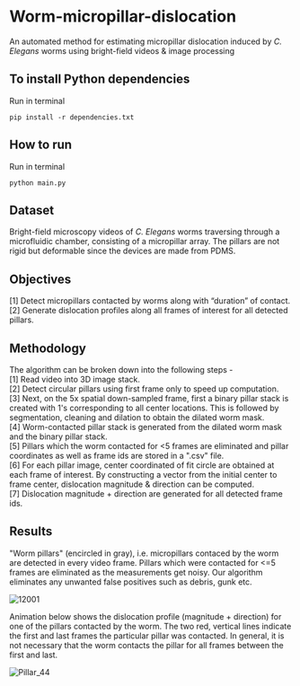 # Worm-micropillar-dislocation
An automated method for estimating micropillar dislocation induced by _C. Elegans_ worms using bright-field videos &amp; image processing

## To install Python dependencies  
Run in terminal

    pip install -r dependencies.txt

## How to run  
Run in terminal

    python main.py

## **Dataset** 
Bright-field microscopy videos of _C. Elegans_ worms traversing through a microfluidic chamber, consisting of a micropillar array. The pillars are not rigid but deformable since the devices are made from PDMS.  

## **Objectives**
[1] Detect micropillars contacted by worms along with “duration” of contact.  
[2] Generate dislocation profiles along all frames of interest for all detected pillars.

## **Methodology**
The algorithm can be broken down into the following steps -   
[1] Read video into 3D image stack.  
[2] Detect circular pillars using first frame only to speed up computation.  
[3] Next, on the 5x spatial down-sampled frame, first a binary pillar stack is created with 1's corresponding to all center locations. This is followed by segmentation, cleaning and dilation to obtain the dilated worm mask.  
[4] Worm-contacted pillar stack is generated from the dilated worm mask and the binary pillar stack.  
[5] Pillars which the worm contacted for <5 frames are eliminated and pillar coordinates as well as frame ids are stored in a ".csv" file.  
[6] For each pillar image, center coordinated of fit circle are obtained at each frame of interest. By constructing a vector from the initial center to frame center, dislocation magnitude & direction can be computed.  
[7] Dislocation magnitude + direction are generated for all detected frame ids.

## **Results**  
"Worm pillars" (encircled in gray), i.e. micropillars contaced by the worm are detected in every video frame. Pillars which were contacted for <=5 frames are eliminated as the measurements get noisy. Our algorithm eliminates any unwanted false positives such as debris, gunk etc.  

![12001](https://github.com/Anivader/Micropillar-dislocation-estimation/assets/33497062/c2ed945c-253c-45a4-8025-792c85d66860) 

Animation below shows the dislocation profile (magnitude + direction) for one of the pillars contacted by the worm. The two red, vertical lines indicate the first and last frames the particular pillar was contacted. In general, it is not necessary that the worm contacts the pillar for all frames between the first and last. 

![Pillar_44](https://github.com/Anivader/Micropillar-dislocation-estimation/assets/33497062/8bb9f1c6-d3ce-4e02-9c34-299f20a22141)


